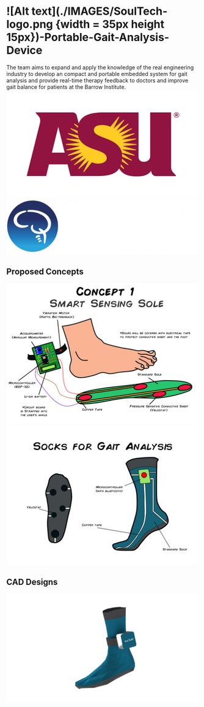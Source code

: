 # ![Alt text](./IMAGES/SoulTech-logo.png {width = 35px height 15px})-Portable-Gait-Analysis-Device
The team aims to expand and apply the knowledge of the real engineering industry to develop an compact and portable embedded system for gait analysis and provide real-time therapy feedback to doctors and improve gait balance for patients at the Barrow Institute.
![Alt text](./IMAGES/ASU-logo.png)  ![Alt text](./IMAGES/Barrow-Logo.png)
## Proposed Concepts
![Alt text](./IMAGES/Concept1-Sole.png)
![Alt text](./IMAGES/Concept2-Sock.png)

## CAD Designs
![Alt text](./IMAGES/CAD-Design.png)